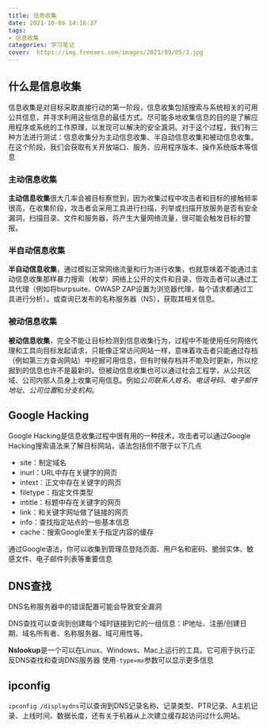```yaml
---
title: 信息收集
date: 2021-10-09 14:16:37
tags:
- 信息收集
categories: 学习笔记
cover:  https://img.freeaes.com/images/2021/09/05/3.jpg
---
```


## 什么是信息收集
信息收集是对目标采取直接行动的第一阶段，信息收集包括搜索与系统相关的可用公共信息，并寻求利用这些信息的最佳方式。尽可能多地收集信息的目的是了解应用程序或系统的工作原理，以发现可以解决的安全漏洞。对于这个过程，我们有三种方法进行测试：信息收集分为主动信息收集、半自动信息收集和被动信息收集。在这个阶段，我们会获取有关开放端口、服务、应用程序版本、操作系统版本等信息

### 主动信息收集
**主动信息收集**很大几率会被目标察觉到，因为收集过程中攻击者和目标的接触频率很高，在收集阶段，攻击者会采用工具进行扫描，列举或扫描开放服务是否有安全漏洞，扫描目录、文件和服务器，将产生大量网络流量，很可能会触发目标的警报。
### 半自动信息收集
**半自动信息收集**，通过模拟正常网络流量和行为进行收集，也就意味着不能通过主动信息收集那样暴力搜索（枚举）网络上公开的文件和目录，但攻击者可以通过工具代理（例如将burpsuite、OWASP ZAP设置为浏览器代理，每个请求都通过工具进行分析）。或查询已发布的名称服务器（NS），获取其相关信息。
### 被动信息收集
**被动信息收集**，完全不能让目标检测到信息收集行为，过程中不能使用任何网络代理和工具向目标发起请求，只能像正常访问网站一样，意味着攻击者只能通过存档（例如第三方查询网站）中挖掘可用信息，但有时候存档并不能及时更新，所以挖掘到的信息也许不是最新的。但被动信息收集也可以通过社会工程学，从公共区域、公司内部人员身上收集可用信息。例如*公司联系人姓名*、*电话号码*、*电子邮件地址*、*公司位置*和*分支机构*。

## Google Hacking
Google Hacking是信息收集过程中很有用的一种技术，攻击者可以通过Google Hacking搜索语法来了解目标网站，语法包括但不限于以下几点
* site：制定域名
* inurl：URL中存在关键字的网页
* intext：正文中存在关键字的网页
* filetype：指定文件类型
* intitle：标题中存在关键字的网页
* link：和关键字网址做了链接的网页
* info：查找指定站点的一些基本信息
* cache：搜索Google里关于指定内容的缓存

通过Google语法，你可以收集到管理员登陆页面、用户名和密码、脆弱实体、敏感文件、电子邮件列表等重要信息


## DNS查找
DNS名称服务器中的错误配置可能会导致安全漏洞

DNS查找可以查询到创建每个域时链接到它的一组信息：IP地址、注册/创建日期、域名所有者、名称服务器、域可用性等。

**Nslookup**是一个可以在Linux、Windows、Mac上运行的工具。它可用于执行正反DNS查找和查询DNS服务器
使用`-type=mx`参数可以显示更多信息

## ipconfig
`ipconfig /displaydns`可以查询到DNS记录名称、记录类型、PTR记录、A主机记录、上线时间、数据长度，还有关于机器从上次建立缓存起访问过什么网站。


